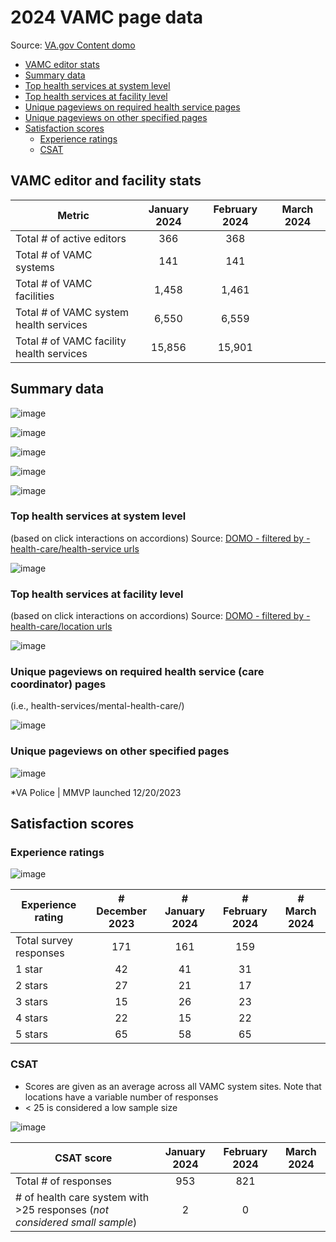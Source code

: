 # 2024 VAMC page data

Source: [VA.gov Content domo](https://va-gov.domo.com/page/426422632)

- [VAMC editor stats](https://github.com/department-of-veterans-affairs/va.gov-team/blob/master/products/facilities/medical-centers/analytics/2024-vamc-data.md#vamc-editor-stats)
- [Summary data](https://github.com/department-of-veterans-affairs/va.gov-team/blob/master/products/facilities/medical-centers/analytics/2024-vamc-data.md#summary-data)
- [Top health services at system level](https://github.com/department-of-veterans-affairs/va.gov-team/blob/master/products/facilities/medical-centers/analytics/2024-vamc-data.md#top-health-services-at-system-level)
- [Top health services at facility level](https://github.com/department-of-veterans-affairs/va.gov-team/blob/master/products/facilities/medical-centers/analytics/2024-vamc-data.md#top-health-services-at-facility-level)
- [Unique pageviews on required health service pages](https://github.com/department-of-veterans-affairs/va.gov-team/blob/master/products/facilities/medical-centers/analytics/2024-vamc-data.md#unique-pageviews-on-required-health-service-pages)
- [Unique pageviews on other specified pages](https://github.com/department-of-veterans-affairs/va.gov-team/blob/master/products/facilities/medical-centers/analytics/2024-vamc-data.md#unique-pageviews-on-other-specified-pages)
- [Satisfaction scores](https://github.com/department-of-veterans-affairs/va.gov-team/blob/master/products/facilities/medical-centers/analytics/2024-vamc-data.md#satisfaction-scores)
  - [Experience ratings](https://github.com/department-of-veterans-affairs/va.gov-team/blob/master/products/facilities/medical-centers/analytics/2024-vamc-data.md#experience-ratings)
  - [CSAT](https://github.com/department-of-veterans-affairs/va.gov-team/blob/master/products/facilities/medical-centers/analytics/2024-vamc-data.md#csat)

## VAMC editor and facility stats
| Metric | January 2024 | February 2024	| March 2024
|---|:---:|:---:|:---:|
| Total # of active editors | 366 |368 | |
| Total # of VAMC systems |141 | 141 | |
| Total # of VAMC facilities | 1,458 |1,461 | |
| Total # of VAMC system health services | 6,550 |6,559 | |
| Total # of VAMC facility health services | 15,856 | 15,901 | |

## Summary data
![image](https://github.com/department-of-veterans-affairs/va.gov-team/assets/55411834/7a4e0e86-10da-4a30-b05a-da7606d36a25)


![image](https://github.com/department-of-veterans-affairs/va.gov-team/assets/55411834/0e74b02b-b461-425e-8e35-80ffc0fc3cdf)

![image](https://github.com/department-of-veterans-affairs/va.gov-team/assets/55411834/5eff7eac-11b4-41d8-8bd1-977203e0863d)


![image](https://github.com/department-of-veterans-affairs/va.gov-team/assets/55411834/d67bd301-725e-4735-a7ee-d72f78c2a98d)


![image](https://github.com/department-of-veterans-affairs/va.gov-team/assets/55411834/29a246b7-59b0-40ca-9f25-1dee3840d3c0)


### Top health services at system level
(based on click interactions on accordions)
Source: [DOMO - filtered by -health-care/health-service urls](https://va-gov.domo.com/page/426422632)

![image](https://github.com/department-of-veterans-affairs/va.gov-team/assets/55411834/f2b9f861-e9c3-45c6-a2ac-388b64baeaa0)


### Top health services at facility level
(based on click interactions on accordions)
Source: [DOMO - filtered by -health-care/location urls](https://va-gov.domo.com/page/426422632)

![image](https://github.com/department-of-veterans-affairs/va.gov-team/assets/55411834/598100d9-1ace-46b5-9d47-d5d5c0c0f2a6)



### Unique pageviews on required health service (care coordinator) pages
(i.e., health-services/mental-health-care/) 

![image](https://github.com/department-of-veterans-affairs/va.gov-team/assets/55411834/490a5d22-2e66-4964-b768-aef97110c07b)



### Unique pageviews on other specified pages

![image](https://github.com/department-of-veterans-affairs/va.gov-team/assets/55411834/2276f7ed-f8ff-4cb8-96b4-cb998f66acc4)


*VA Police | MMVP launched 12/20/2023 

## Satisfaction scores

### Experience ratings 

![image](https://github.com/department-of-veterans-affairs/va.gov-team/assets/55411834/86e84bc0-2cd0-49ec-bc6c-11ea5a2b2e80)

| Experience rating | # December 2023 | # January 2024	| # February 2024	| # March 2024
| --- | :---:|:---:| :---:| :---: | 
| Total survey responses |171 | 161 | 159 |
| 1 star | 42 | 41 |31 | |
| 2 stars	|27 | 21|17 | |
| 3 stars |15 | 26|23 | |
| 4 stars |22 | 15| 22| |
| 5 stars |65 | 58|65 | |

### CSAT
- Scores are given as an average across all VAMC system sites. Note that locations have a variable number of responses
- < 25 is considered a low sample size

![image](https://github.com/department-of-veterans-affairs/va.gov-team/assets/55411834/15779958-3cb5-45fa-84d1-0f99354967f9)


| CSAT score |  January 2024 | February 2024	| March 2024
| --- | :---:|:---: |:---:
| Total # of responses |953 |821| |
| # of health care system with >25 responses (_not considered small sample_) | 2|0 | | 
